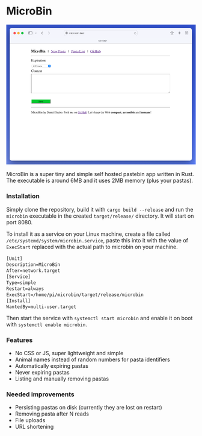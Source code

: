 # MicroBin

![Screenshot](git/index.png)

MicroBin is a super tiny and simple self hosted pastebin app written in Rust. The executable is around 6MB and it uses 2MB memory (plus your pastas).

### Installation
Simply clone the repository, build it with `cargo build --release` and run the `microbin` executable in the created `target/release/` directory. It will start on port 8080. 

To install it as a service on your Linux machine, create a file called `/etc/systemd/system/microbin.service`, paste this into it with the value of `ExecStart` replaced with the actual path to microbin on your machine.

```
[Unit]
Description=MicroBin
After=network.target
[Service]
Type=simple
Restart=always
ExecStart=/home/pi/microbin/target/release/microbin
[Install]
WantedBy=multi-user.target
```

Then start the service with `systemctl start microbin` and enable it on boot with `systemctl enable microbin`.

### Features
- No CSS or JS, super lightweight and simple
- Animal names instead of random numbers for pasta identifiers
- Automatically expiring pastas
- Never expiring pastas
- Listing and manually removing pastas

### Needed improvements
- Persisting pastas on disk (currently they are lost on restart)
- Removing pasta after N reads
- File uploads
- URL shortening

